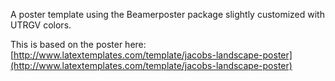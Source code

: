 A poster template using the Beamerposter package slightly customized with UTRGV colors.

This is based on the poster here: [http://www.latextemplates.com/template/jacobs-landscape-poster](http://www.latextemplates.com/template/jacobs-landscape-poster)
